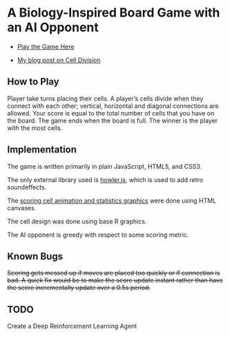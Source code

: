# A Biology-Inspired Board Game with an AI Opponent

* <a href="https://mattmotoki.github.io/cell-division/"> Play the Game Here</a> 

* <a href="https://mattmotoki.github.io/cell-division.html"> My blog post on Cell Division</a> 


## How to Play
Player take turns placing their cells. A player’s cells divide when they connect with each other; vertical, horizontal and diagonal connections are allowed. Your score is equal to the total number of cells that you have on the board. The game ends when the board is full. The winner is the player with the most cells.

## Implementation

The game is written primarily in plain JavaScript, HTML5, and CSS3.  

The only external library used is [howler.js](https://howlerjs.com/),
which is used to add retro soundeffects.

The [scoring cell animation and statistics graphics](https://codepen.io/mmotoki/) were done using HTML canvases.  

The cell design was done using base R graphics. 

The AI opponent is greedy with respect to some scoring metric. 

## Known Bugs
~~Scoring gets messed up if moves are placed too quickly or if connection is bad.  A quick fix would be to make the score update instant rather than have the score incrementally update over a 0.5s period.~~

## TODO
Create a Deep Reinforcement Learning Agent

